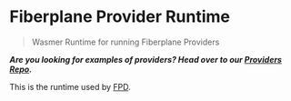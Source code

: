 <!-- The following is generated by cargo-rdme from lib.rs, and should not be modified manually-->
<!-- cargo-rdme start -->

# Fiberplane Provider Runtime

> Wasmer Runtime for running Fiberplane Providers

**_Are you looking for examples of providers? Head over to our
[Providers Repo](https://github.com/fiberplane/providers)._**

This is the runtime used by [FPD](https://github.com/fiberplane/fpd).

<!-- cargo-rdme end -->
